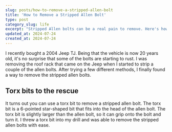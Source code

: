 ```yaml
---
slug: posts/how-to-remove-a-stripped-allen-bolt
title: 'How to Remove a Stripped Allen Bolt'
type: post
category_slug: life
excerpt: "Stripped Allen bolts can be a real pain to remove. Here's how I used a torx bit to remove a stripped Allen bolt."
updated_at: 2024-07-24
created_at: 2024-07-24
---
```


I recently bought a 2004 Jeep TJ. Being that the vehicle is now 20 years old, it's no surprise that some of the bolts are starting to rust. I was removing the roof rack that came on the Jeep when I started to strip a couple of the allen bolts. After trying a few different methods, I finally found a way to remove the stripped allen bolts.

## Torx bits to the rescue

It turns out you can use a torx bit to remove a stripped allen bolt. The torx bit is a 6-pointed star-shaped bit that fits into the head of the allen bolt. The torx bit is slightly larger than the allen bolt, so it can grip onto the bolt and turn it. I threw a torx bit into my drill and was able to remove the stripped allen bolts with ease.
